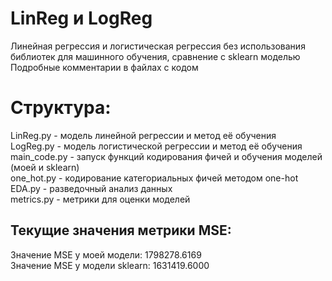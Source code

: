 # LinReg и LogReg
Линейная регрессия и логистическая регрессия без использования библиотек для машинного обучения, сравнение с sklearn моделью
Подробные комментарии в файлах с кодом
# Структура:  
LinReg.py - модель линейной регрессии и метод её обучения  
LogReg.py - модель логистической регрессии и метод её обучения  
main_code.py - запуск функций кодирования фичей и обучения моделей (моей и sklearn)  
one_hot.py - кодирование категориальных фичей методом one-hot  
EDA.py - разведочный анализ данных  
metrics.py - метрики для оценки моделей  
## Текущие значения метрики MSE:  
Значение MSE у моей модели: 1798278.6169  
Значение MSE у модели sklearn: 1631419.6000
